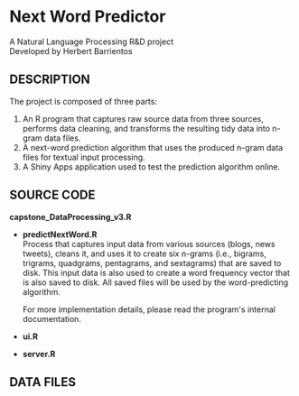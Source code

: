 # Next Word Predictor
A Natural Language Processing R&D project   
Developed by Herbert Barrientos   

## **DESCRIPTION**   
The project is composed of three parts:   
  1. An R program that captures raw source data from three sources, performs data cleaning, and transforms the resulting tidy data into n-gram data files.   
  2. A next-word prediction algorithm that uses the produced n-gram data files for textual input processing.   
  3. A Shiny Apps application used to test the prediction algorithm online.   

## **SOURCE CODE**   
**capstone_DataProcessing_v3.R**   

  * **predictNextWord.R**   
    Process that captures input data from various sources (blogs, news tweets), cleans it, and uses it to create six n-grams (i.e., bigrams, trigrams, quadgrams, pentagrams, and sextagrams) that are saved to disk. This input data is also used to create a word frequency vector that is also saved to disk. All saved files will be used by the word-predicting algorithm.   
    
    For more implementation details, please read the program's internal documentation.   
    
  * **ui.R**   

  * **server.R**   

## **DATA FILES**   

